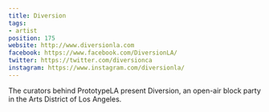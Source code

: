 ```yaml
---
title: Diversion
tags:
- artist
position: 175
website: http://www.diversionla.com
facebook: https://www.facebook.com/DiversionLA/
twitter: https://twitter.com/diversionca
instagram: https://www.instagram.com/diversionla/
---
```


The curators behind PrototypeLA present Diversion, an open-air block party in the Arts District of Los Angeles.